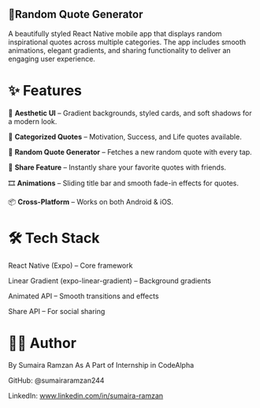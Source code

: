   ## 📖**Random Quote Generator**

A beautifully styled React Native mobile app that displays random inspirational quotes across multiple categories. The app includes smooth animations, elegant gradients, and sharing functionality to deliver an engaging user experience.

# ✨ Features

🎨 **Aesthetic UI** – Gradient backgrounds, styled cards, and soft shadows for a modern look.

📝 **Categorized Quotes** – Motivation, Success, and Life quotes available.

🔀 **Random Quote Generator** – Fetches a new random quote with every tap.

📲 **Share Feature** – Instantly share your favorite quotes with friends.

🎞 **Animations** – Sliding title bar and smooth fade-in effects for quotes.

📦 **Cross-Platform** – Works on both Android & iOS.

# 🛠️ Tech Stack

React Native (Expo) – Core framework

Linear Gradient (expo-linear-gradient) – Background gradients

Animated API – Smooth transitions and effects

Share API – For social sharing


# 👩‍💻 Author

 By Sumaira Ramzan  As A Part of Internship in CodeAlpha

GitHub: @sumairaramzan244

LinkedIn: www.linkedin.com/in/sumaira-ramzan
